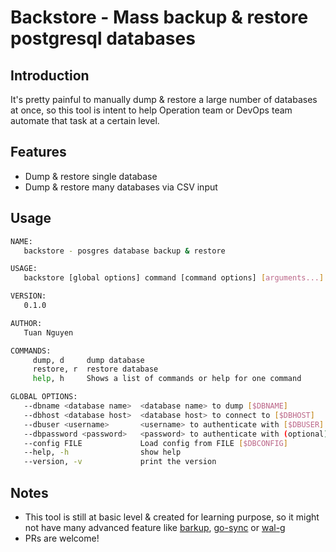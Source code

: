 # Backstore - Mass backup & restore postgresql databases

## Introduction
It's pretty painful to manually dump & restore a large number of databases at once, so this tool is intent to help Operation team or DevOps team automate that task at a certain level.

## Features
- Dump & restore single database
- Dump & restore many databases via CSV input

## Usage
```bash
NAME:
   backstore - posgres database backup & restore

USAGE:
   backstore [global options] command [command options] [arguments...]

VERSION:
   0.1.0

AUTHOR:
   Tuan Nguyen

COMMANDS:
     dump, d     dump database
     restore, r  restore database
     help, h     Shows a list of commands or help for one command

GLOBAL OPTIONS:
   --dbname <database name>  <database name> to dump [$DBNAME]
   --dbhost <database host>  <database host> to connect to [$DBHOST]
   --dbuser <username>       <username> to authenticate with [$DBUSER]
   --dbpassword <password>   <password> to authenticate with (optional) [$DBPASSWORD]
   --config FILE             Load config from FILE [$DBCONFIG]
   --help, -h                show help
   --version, -v             print the version
```

## Notes
- This tool is still at basic level & created for learning purpose, so it might not have many advanced feature like [barkup](https://github.com/keighl/barkup), [go-sync](https://github.com/webdevops/go-sync) or [wal-g](https://github.com/wal-g/wal-g)
- PRs are welcome!
